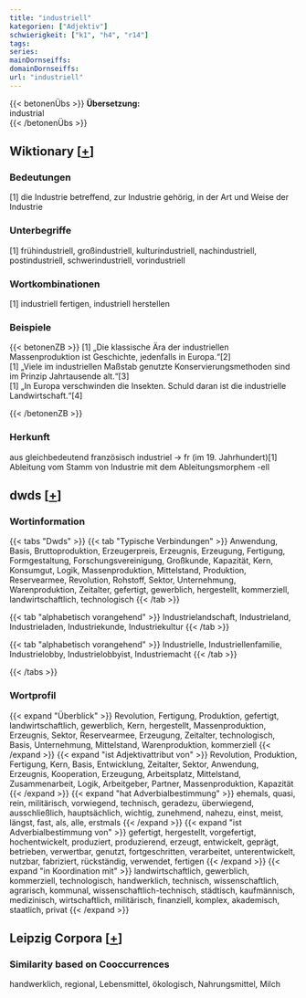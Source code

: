 ```yaml
---
title: "industriell"
kategorien: ["Adjektiv"]
schwierigkeit: ["k1", "h4", "r14"]
tags:
series:
mainDornseiffs:
domainDornseiffs:
url: "industriell"
---
```


{{< betonenÜbs >}}
**Übersetzung:**  
industrial  
{{< /betonenÜbs >}}

## Wiktionary [[+](https://de.wiktionary.org/wiki/industriell)]

### Bedeutungen
[1] die Industrie betreffend, zur Industrie gehörig, in der Art und Weise der Industrie  

### Unterbegriffe
[1] frühindustriell, großindustriell, kulturindustriell, nachindustriell, postindustriell, schwerindustriell, vorindustriell  

### Wortkombinationen
[1] industriell fertigen, industriell herstellen  

### Beispiele
{{< betonenZB >}}
[1] „Die klassische Ära der industriellen Massenproduktion ist Geschichte, jedenfalls in Europa.“[2]  
[1] „Viele im industriellen Maßstab genutzte Konservierungsmethoden sind im Prinzip Jahrtausende alt.“[3]  
[1] „In Europa verschwinden die Insekten. Schuld daran ist die industrielle Landwirtschaft.“[4]  

{{< /betonenZB >}}
### Herkunft
aus gleichbedeutend französisch industriel → fr (im 19. Jahrhundert)[1]  
Ableitung vom Stamm von Industrie mit dem Ableitungsmorphem -ell  



## dwds [[+](https://www.dwds.de/wb/industriell)]

### Wortinformation
{{< tabs "Dwds" >}}
{{< tab "Typische Verbindungen" >}}
Anwendung, Basis, Bruttoproduktion, Erzeugerpreis, Erzeugnis, Erzeugung, Fertigung, Formgestaltung, Forschungsvereinigung, Großkunde, Kapazität, Kern, Konsumgut, Logik, Massenproduktion, Mittelstand, Produktion, Reservearmee, Revolution, Rohstoff, Sektor, Unternehmung, Warenproduktion, Zeitalter, gefertigt, gewerblich, hergestellt, kommerziell, landwirtschaftlich, technologisch
{{< /tab >}}

{{< tab "alphabetisch vorangehend" >}}
Industrielandschaft, Industrieland, Industrieladen, Industriekunde, Industriekultur
{{< /tab >}}

{{< tab "alphabetisch vorangehend" >}}
Industrielle, Industriellenfamilie, Industrielobby, Industrielobbyist, Industriemacht
{{< /tab >}}

{{< /tabs >}}

### Wortprofil
{{< expand "Überblick" >}} Revolution, Fertigung, Produktion, gefertigt, landwirtschaftlich, gewerblich, Kern, hergestellt, Massenproduktion, Erzeugnis, Sektor, Reservearmee, Erzeugung, Zeitalter, technologisch, Basis, Unternehmung, Mittelstand, Warenproduktion, kommerziell {{< /expand >}}
{{< expand "ist Adjektivattribut von" >}} Revolution, Produktion, Fertigung, Kern, Basis, Entwicklung, Zeitalter, Sektor, Anwendung, Erzeugnis, Kooperation, Erzeugung, Arbeitsplatz, Mittelstand, Zusammenarbeit, Logik, Arbeitgeber, Partner, Massenproduktion, Kapazität {{< /expand >}}
{{< expand "hat Adverbialbestimmung" >}} ehemals, quasi, rein, militärisch, vorwiegend, technisch, geradezu, überwiegend, ausschließlich, hauptsächlich, wichtig, zunehmend, nahezu, einst, meist, längst, fast, als, alle, erstmals {{< /expand >}}
{{< expand "ist Adverbialbestimmung von" >}} gefertigt, hergestellt, vorgefertigt, hochentwickelt, produziert, produzierend, erzeugt, entwickelt, geprägt, betrieben, verwertbar, genutzt, fortgeschritten, verarbeitet, unterentwickelt, nutzbar, fabriziert, rückständig, verwendet, fertigen {{< /expand >}}
{{< expand "in Koordination mit" >}} landwirtschaftlich, gewerblich, kommerziell, technologisch, handwerklich, technisch, wissenschaftlich, agrarisch, kommunal, wissenschaftlich-technisch, städtisch, kaufmännisch, medizinisch, wirtschaftlich, militärisch, finanziell, komplex, akademisch, staatlich, privat {{< /expand >}}

## Leipzig Corpora [[+](https://corpora.uni-leipzig.de/en/res?word=industriell&corpusId=deu_newscrawl-public_2018)]


### Similarity based on Cooccurrences
handwerklich, regional, Lebensmittel, ökologisch, Nahrungsmittel, Milch


